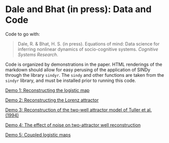 # Dale and Bhat (in press): Data and Code

Code to go with:

> Dale, R. & Bhat, H. S. (in press). Equations of mind: Data science for inferring nonlinear dynamics of socio-cognitive systems. *Cognitive Systems Research*.

Code is organized by demonstrations in the paper. HTML renderings of the markdown should allow for easy perusing of the application of SINDy through the library `sindyr`. The `sindy` and other functions are taken from the `sindyr` library, and must be installed prior to running this code.

[Demo 1: Reconstructing the logistic map](https://htmlpreview.github.com/?https://github.com/racdale/sindyr/blob/master/dale-bhat-materials/1_Logistic_Map.html)

[Demo 2: Reconstructing the Lorenz attractor](https://htmlpreview.github.com/?https://github.com/racdale/sindyr/blob/master/dale-bhat-materials/2_Lorenz_System.html)

[Demo 3: Reconstruction of the two-well attractor model of Tuller et al. (1994)](https://htmlpreview.github.com/?https://github.com/racdale/sindyr/blob/master/dale-bhat-materials/3_Two-Well_Attractor.html)

[Demo 4: The effect of noise on two-attractor well reconstruction](https://htmlpreview.github.com/?https://github.com/racdale/sindyr/blob/master/dale-bhat-materials/4_Effects_of_Noise.html)

[Demo 5: Coupled logistic maps](https://htmlpreview.github.com/?https://github.com/racdale/sindyr/blob/master/dale-bhat-materials/5_Coupled_Logistic_Maps.html)
